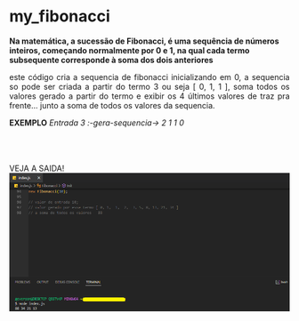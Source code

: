 # my_fibonacci

<b> Na matemática, a sucessão de Fibonacci, é uma sequência de números inteiros, começando normalmente por 0 e 1, na qual cada termo subsequente corresponde à soma dos dois anteriores </b>

<p align="justify">
este código cria a sequencia de fibonacci inicializando em 0,
a sequencia so pode ser criada a partir do termo 3 ou seja [ 0, 1, 1 ],
soma todos os valores gerado a partir do termo e exibir os 4 últimos valores de traz pra frente...
junto a soma de todos os valores da sequencia.
</p>
<b>EXEMPLO</b>
<i>Entrada 3 :-gera-sequencia-> 2 1 1 0 </i>
</br>
</br>
</br>
</br>

VEJA A SAIDA!
![alt text](./saida.png)
